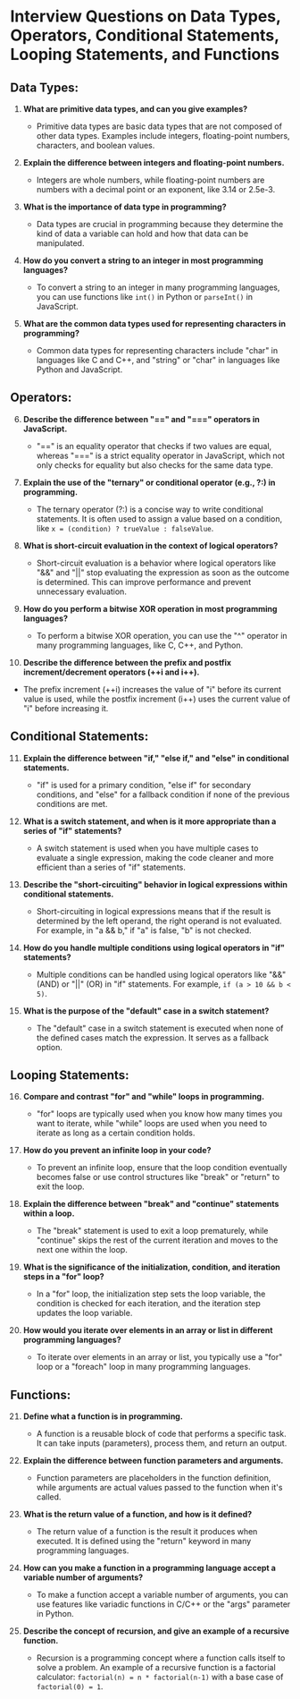 # Interview Questions on Data Types, Operators, Conditional Statements, Looping Statements, and Functions

## Data Types:

1. **What are primitive data types, and can you give examples?**

   - Primitive data types are basic data types that are not composed of other data types. Examples include integers, floating-point numbers, characters, and boolean values.

2. **Explain the difference between integers and floating-point numbers.**

   - Integers are whole numbers, while floating-point numbers are numbers with a decimal point or an exponent, like 3.14 or 2.5e-3.

3. **What is the importance of data type in programming?**

   - Data types are crucial in programming because they determine the kind of data a variable can hold and how that data can be manipulated.

4. **How do you convert a string to an integer in most programming languages?**

   - To convert a string to an integer in many programming languages, you can use functions like `int()` in Python or `parseInt()` in JavaScript.

5. **What are the common data types used for representing characters in programming?**

   - Common data types for representing characters include "char" in languages like C and C++, and "string" or "char" in languages like Python and JavaScript.

## Operators:

6. **Describe the difference between "==" and "===" operators in JavaScript.**

   - "==" is an equality operator that checks if two values are equal, whereas "===" is a strict equality operator in JavaScript, which not only checks for equality but also checks for the same data type.

7. **Explain the use of the "ternary" or conditional operator (e.g., ?:) in programming.**

   - The ternary operator (?:) is a concise way to write conditional statements. It is often used to assign a value based on a condition, like `x = (condition) ? trueValue : falseValue`.

8. **What is short-circuit evaluation in the context of logical operators?**

   - Short-circuit evaluation is a behavior where logical operators like "&&" and "||" stop evaluating the expression as soon as the outcome is determined. This can improve performance and prevent unnecessary evaluation.

9. **How do you perform a bitwise XOR operation in most programming languages?**

   - To perform a bitwise XOR operation, you can use the "^" operator in many programming languages, like C, C++, and Python.

10. **Describe the difference between the prefix and postfix increment/decrement operators (++i and i++).**

 -  The prefix increment (++i) increases the value of "i" before its current value is used, while the postfix increment (i++) uses the current value of "i" before increasing it.

## Conditional Statements:

11. **Explain the difference between "if," "else if," and "else" in conditional statements.**

    - "if" is used for a primary condition, "else if" for secondary conditions, and "else" for a fallback condition if none of the previous conditions are met.

12. **What is a switch statement, and when is it more appropriate than a series of "if" statements?**

    - A switch statement is used when you have multiple cases to evaluate a single expression, making the code cleaner and more efficient than a series of "if" statements.

13. **Describe the "short-circuiting" behavior in logical expressions within conditional statements.**

    - Short-circuiting in logical expressions means that if the result is determined by the left operand, the right operand is not evaluated. For example, in "a && b," if "a" is false, "b" is not checked.

14. **How do you handle multiple conditions using logical operators in "if" statements?**

    - Multiple conditions can be handled using logical operators like "&&" (AND) or "||" (OR) in "if" statements. For example, `if (a > 10 && b < 5)`.

15. **What is the purpose of the "default" case in a switch statement?**

    - The "default" case in a switch statement is executed when none of the defined cases match the expression. It serves as a fallback option.

## Looping Statements:

16. **Compare and contrast "for" and "while" loops in programming.**

    - "for" loops are typically used when you know how many times you want to iterate, while "while" loops are used when you need to iterate as long as a certain condition holds.

17. **How do you prevent an infinite loop in your code?**

    - To prevent an infinite loop, ensure that the loop condition eventually becomes false or use control structures like "break" or "return" to exit the loop.

18. **Explain the difference between "break" and "continue" statements within a loop.**

    - The "break" statement is used to exit a loop prematurely, while "continue" skips the rest of the current iteration and moves to the next one within the loop.

19. **What is the significance of the initialization, condition, and iteration steps in a "for" loop?**

    - In a "for" loop, the initialization step sets the loop variable, the condition is checked for each iteration, and the iteration step updates the loop variable.

20. **How would you iterate over elements in an array or list in different programming languages?**

    - To iterate over elements in an array or list, you typically use a "for" loop or a "foreach" loop in many programming languages.

## Functions:

21. **Define what a function is in programming.**

    - A function is a reusable block of code that performs a specific task. It can take inputs (parameters), process them, and return an output.

22. **Explain the difference between function parameters and arguments.**

    - Function parameters are placeholders in the function definition, while arguments are actual values passed to the function when it's called.

23. **What is the return value of a function, and how is it defined?**

    - The return value of a function is the result it produces when executed. It is defined using the "return" keyword in many programming languages.

24. **How can you make a function in a programming language accept a variable number of arguments?**

    - To make a function accept a variable number of arguments, you can use features like variadic functions in C/C++ or the "args" parameter in Python.

25. **Describe the concept of recursion, and give an example of a recursive function.**

    - Recursion is a programming concept where a function calls itself to solve a problem. An example of a recursive function is a factorial calculator: `factorial(n) = n * factorial(n-1)` with a base case of `factorial(0) = 1`.

